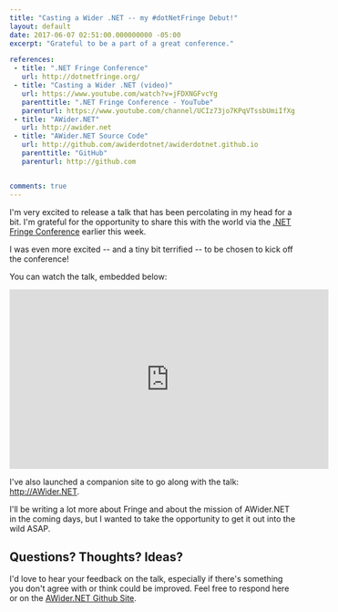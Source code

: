 ```yaml
---
title: "Casting a Wider .NET -- my #dotNetFringe Debut!"
layout: default
date: 2017-06-07 02:51:00.000000000 -05:00
excerpt: "Grateful to be a part of a great conference."

references:
 - title: ".NET Fringe Conference"
   url: http://dotnetfringe.org/
 - title: "Casting a Wider .NET (video)"
   url: https://www.youtube.com/watch?v=jFDXNGFvcYg
   parenttitle: ".NET Fringe Conference - YouTube"
   parenturl: https://www.youtube.com/channel/UCIz73jo7KPqVTssbUmiIfXg
 - title: "AWider.NET"
   url: http://awider.net
 - title: "AWider.NET Source Code"
   url: http://github.com/awiderdotnet/awiderdotnet.github.io
   parenttitle: "GitHub"
   parenturl: http://github.com


comments: true
---
```

I'm very excited to release a talk that has been percolating in my head for a bit. I'm grateful for the opportunity to share this with the world via the [.NET Fringe Conference](http://dotnetfringe.org) earlier this week.

I was even more excited -- and a tiny bit terrified -- to be chosen to kick off the conference!

You can watch the talk, embedded below: 

<iframe width="560" height="315" src="https://www.youtube.com/embed/jFDXNGFvcYg" frameborder="0" allowfullscreen></iframe>

I've also launched a companion site to go along with the talk: <http://AWider.NET>.

I'll be writing a lot more about Fringe and about the mission of AWider.NET in the coming days, but I wanted to take the opportunity to get it out into the wild ASAP. 

## Questions? Thoughts? Ideas?
I'd love to hear your feedback on the talk, especially if there's something you don't agree with or think could be improved. Feel free to respond here or on the [AWider.NET Github Site](http://github.com/AWiderDotNet/AWiderDotNet.github.io).